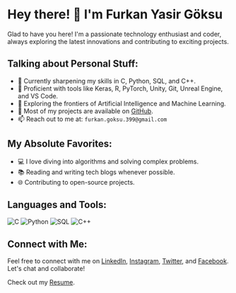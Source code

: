 # Hey there! 👋 I'm Furkan Yasir Göksu

Glad to have you here! I'm a passionate technology enthusiast and coder, always exploring the latest innovations and contributing to exciting projects.

## Talking about Personal Stuff:

- 🐧 Currently sharpening my skills in C, Python, SQL, and C++.
- 🔧 Proficient with tools like Keras, R, PyTorch, Unity, Git, Unreal Engine, and VS Code.
- 🤖 Exploring the frontiers of Artificial Intelligence and Machine Learning.
- 🚀 Most of my projects are available on [GitHub](https://github.com/yourusername).
- 📫 Reach out to me at: `furkan.goksu.399@gmail.com`

## My Absolute Favorites:

- 💻 I love diving into algorithms and solving complex problems.
- 📚 Reading and writing tech blogs whenever possible.
- 🌐 Contributing to open-source projects.

## Languages and Tools:

![C](https://img.shields.io/badge/C-00599C?style=flat-square&logo=c&logoColor=white)
![Python](https://img.shields.io/badge/Python-3776AB?style=flat-square&logo=python&logoColor=white)
![SQL](https://img.shields.io/badge/SQL-4479A1?style=flat-square&logo=sql&logoColor=white)
![C++](https://img.shields.io/badge/C++-00599C?style=flat-square&logo=c%2B%2B&logoColor=white)

## Connect with Me:

Feel free to connect with me on [LinkedIn](https://www.linkedin.com/in/furkan-yasir-göksu), [Instagram](https://www.instagram.com/furkanyasirgoksu), [Twitter](https://twitter.com/FurkanYasirG), and [Facebook](https://www.facebook.com/furkanyasir.goksu). Let's chat and collaborate!

Check out my [Resume](github/furkngoksu/documents/Furkan_cv).
